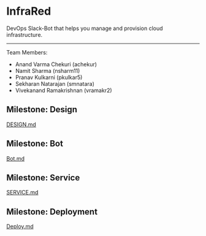 # InfraRed

DevOps Slack-Bot that helps you manage and provision cloud infrastructure.

----------

Team Members:

* Anand Varma Chekuri (achekur)
* Namit Sharma (nsharm11)
* Pranav Kulkarni (pkulkar5)
* Sekharan Natarajan (smnatara)
* Vivekanand Ramakrishnan (vramakr2)

## Milestone: Design

[DESIGN.md](https://github.ncsu.edu/vramakr2/InfraRed/blob/master/DESIGN.md)

## Milestone: Bot

[Bot.md](https://github.ncsu.edu/vramakr2/InfraRed/blob/master/Bot.md)

## Milestone: Service

[SERVICE.md](https://github.ncsu.edu/vramakr2/InfraRed/blob/master/SERVICE.md)

## Milestone: Deployment

[Deploy.md](https://github.ncsu.edu/vramakr2/InfraRed/blob/master/Deploy.md)
